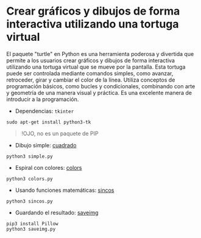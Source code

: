 # Crear gráficos y dibujos de forma interactiva utilizando una tortuga virtual

El paquete "turtle" en Python es una herramienta poderosa y divertida que permite a los usuarios crear gráficos y dibujos de forma interactiva utilizando una tortuga virtual que se mueve por la pantalla. Esta tortuga puede ser controlada mediante comandos simples, como avanzar, retroceder, girar y cambiar el color de la línea. Utiliza conceptos de programación básicos, como bucles y condicionales, combinando con arte y geometría de una manera visual y práctica. Es una excelente manera de introducir a la programación.

* Dependencias: `tkinter`

```commandline
sudo apt-get install python3-tk
```

> !OJO, no es un paquete de PIP

 
* Dibujo simple: [cuadrado](./simple.py)

```commandline
python3 simple.py
```


* Espiral con colores: [colors](./colors.py)

```commandline
python3 colors.py
```

* Usando funciones matemáticas: [sincos](./sincos.py)

```commandline
python3 sincos.py
```


* Guardando el resultado: [saveimg](./saveimg.py)

```commandline
pip3 install Pillow
python3 saveimg.py
```